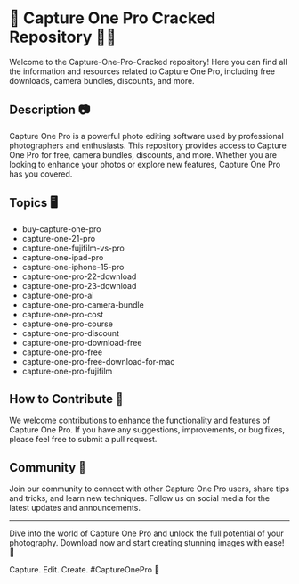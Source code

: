 # 📸 Capture One Pro Cracked Repository 🕵️‍♂️

Welcome to the Capture-One-Pro-Cracked repository! Here you can find all the information and resources related to Capture One Pro, including free downloads, camera bundles, discounts, and more.

## Description 📷
Capture One Pro is a powerful photo editing software used by professional photographers and enthusiasts. This repository provides access to Capture One Pro for free, camera bundles, discounts, and more. Whether you are looking to enhance your photos or explore new features, Capture One Pro has you covered.

## Topics 🖥️
- buy-capture-one-pro
- capture-one-21-pro
- capture-one-fujifilm-vs-pro
- capture-one-ipad-pro
- capture-one-iphone-15-pro
- capture-one-pro-22-download
- capture-one-pro-23-download
- capture-one-pro-ai
- capture-one-pro-camera-bundle
- capture-one-pro-cost
- capture-one-pro-course
- capture-one-pro-discount
- capture-one-pro-download-free
- capture-one-pro-free
- capture-one-pro-free-download-for-mac
- capture-one-pro-fujifilm

## How to Contribute 🤝
We welcome contributions to enhance the functionality and features of Capture One Pro. If you have any suggestions, improvements, or bug fixes, please feel free to submit a pull request.

## Community 👥
Join our community to connect with other Capture One Pro users, share tips and tricks, and learn new techniques. Follow us on social media for the latest updates and announcements.

---

Dive into the world of Capture One Pro and unlock the full potential of your photography. Download now and start creating stunning images with ease! 🌟

Capture. Edit. Create. #CaptureOnePro 📸